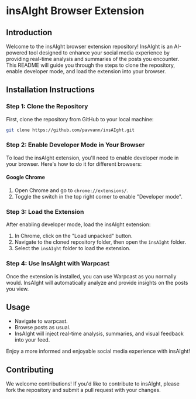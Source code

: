 # insAIght Browser Extension

## Introduction
Welcome to the insAIght browser extension repository! InsAIght is an AI-powered tool designed to enhance your social media experience by providing real-time analysis and summaries of the posts you encounter. This README will guide you through the steps to clone the repository, enable developer mode, and load the extension into your browser.

## Installation Instructions

### Step 1: Clone the Repository
First, clone the repository from GitHub to your local machine:

```bash
git clone https://github.com/pavvann/insAIght.git
```

### Step 2: Enable Developer Mode in Your Browser
To load the insAIght extension, you'll need to enable developer mode in your browser. Here's how to do it for different browsers:

#### Google Chrome
1. Open Chrome and go to `chrome://extensions/`.
2. Toggle the switch in the top right corner to enable "Developer mode".

### Step 3: Load the Extension
After enabling developer mode, load the insAIght extension:

1. In Chrome, click on the "Load unpacked" button.
2. Navigate to the cloned repository folder, then open the `insAIght` folder.
3. Select the `insAIght` folder to load the extension.

### Step 4: Use InsAIght with Warpcast
Once the extension is installed, you can use Warpcast as you normally would. InsAIght will automatically analyze and provide insights on the posts you view.

## Usage
- Navigate to warpcast.
- Browse posts as usual.
- InsAIght will inject real-time analysis, summaries, and visual feedback into your feed.

Enjoy a more informed and enjoyable social media experience with insAIght!

## Contributing
We welcome contributions! If you'd like to contribute to insAIght, please fork the repository and submit a pull request with your changes.